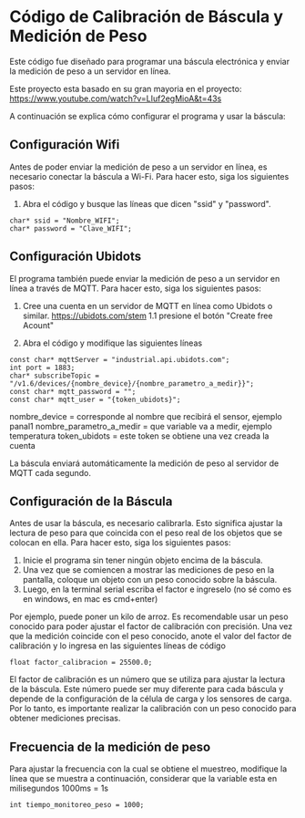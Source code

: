 # Código de Calibración de Báscula y Medición de Peso

Este código fue diseñado para programar una báscula electrónica y enviar la medición de peso a un servidor en línea. 


Este proyecto esta basado en su gran mayoria en el proyecto:
https://www.youtube.com/watch?v=LIuf2egMioA&t=43s

A continuación se explica cómo configurar el programa y usar la báscula:

## Configuración Wifi

Antes de poder enviar la medición de peso a un servidor en línea, es necesario conectar la báscula a Wi-Fi. Para hacer esto, siga los siguientes pasos:

1. Abra el código y busque las líneas que dicen "ssid" y "password".

```
char* ssid = "Nombre_WIFI";
char* password = "Clave_WIFI";
```

## Configuración Ubidots

El programa también puede enviar la medición de peso a un servidor en línea a través de MQTT. Para hacer esto, siga los siguientes pasos:

1. Cree una cuenta en un servidor de MQTT en línea como Ubidots o similar.
https://ubidots.com/stem
1.1 presione el botón "Create free Acount"


2. Abra el código y modifique las siguientes líneas
```
const char* mqttServer = "industrial.api.ubidots.com";
int port = 1883;
char* subscribeTopic = "/v1.6/devices/{nombre_device}/{nombre_parametro_a_medir}}";
const char* mqtt_password = "";
const char* mqtt_user = "{token_ubidots}";

```
nombre_device = corresponde al nombre que recibirá el sensor, ejemplo panal1
nombre_parametro_a_medir = que variable va a medir, ejemplo temperatura
token_ubidots = este token se obtiene una vez creada la cuenta

La báscula enviará automáticamente la medición de peso al servidor de MQTT cada segundo.

## Configuración de la Báscula

Antes de usar la báscula, es necesario calibrarla. Esto significa ajustar la lectura de peso para que coincida con el peso real de los objetos que se colocan en ella. Para hacer esto, siga los siguientes pasos:

1. Inicie el programa sin tener ningún objeto encima de la báscula.
2. Una vez que se comiencen a mostrar las mediciones de peso en la pantalla, coloque un objeto con un peso conocido sobre la báscula.
3. Luego, en la terminal serial escriba el factor e ingreselo (no sé como es en windows, en mac es cmd+enter)

Por ejemplo, puede poner un kilo de arroz. Es recomendable usar un peso conocido para poder ajustar el factor de calibración con precisión.
Una vez que la medición coincide con el peso conocido, anote el valor del factor de calibración y lo ingresa en las siguientes líneas de código

```
float factor_calibracion = 25500.0;
```

El factor de calibración es un número que se utiliza para ajustar la lectura de la báscula. Este número puede ser muy diferente para cada báscula y depende de la configuración de la célula de carga y los sensores de carga. Por lo tanto, es importante realizar la calibración con un peso conocido para obtener mediciones precisas.

## Frecuencia de la medición de peso
Para ajustar la frecuencia con la cual se obtiene el muestreo, modifique la línea que se muestra a continuación, considerar que la variable esta en milisegundos
1000ms = 1s
```
int tiempo_monitoreo_peso = 1000;
```

